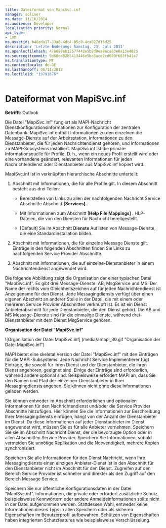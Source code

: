 ```yaml
---
title: Dateiformat von MapiSvc.inf
manager: soliver
ms.date: 11/16/2014
ms.audience: Developer
localization_priority: Normal
api_type:
- COM
ms.assetid: b48eda17-83a8-4dc4-85c8-4ca827d13d25
description: 'Letzte �nderung: Samstag, 23. Juli 2011'
ms.openlocfilehash: 47b698eb12577442e5b2d9ea9ecae3e8a13e402b
ms.sourcegitcommit: 9d60cd82b5413446e5bc8ace2cd689f683fb41a7
ms.translationtype: MT
ms.contentlocale: de-DE
ms.lasthandoff: 06/11/2018
ms.locfileid: "19791676"
---
```

# <a name="file-format-of-mapisvcinf"></a>Dateiformat von MapiSvc.inf

**Betrifft**: Outlook 
  
Die Datei "MapiSvc.inf" fungiert als MAPI-Nachricht Dienstkonfigurationsinformationen zur Konfiguration der zentralen Datenbank. MapiSvc.inf enthält Informationen zu den einzelnen die Message-Dienste auf der Arbeitsstation, Informationen zu den Dienstanbieter, die für jeden Nachrichtendienst gehören, und Informationen zu MAPI-Subsystems installiert. MapiSvc.inf ist die primäre Informationsquelle für Profile. D. h., wenn ein neues Profil erstellt wird oder eine vorhandene geändert, relevanten Informationen für jeden Nachrichtendienst oder Dienstanbieter aus MapiSvc.inf kopiert wird. 
  
MapiSvc.inf ist in verknüpften hierarchische Abschnitte unterteilt:
  
1. Abschnitt mit Informationen, die für alle Profile gilt. In diesem Abschnitt besteht aus drei Teilen:
    
   - Bereitstellen von Links zu allen der nachfolgenden Nachricht Service Abschnitte Abschnitt **[Services]** . 
    
   - Mit Informationen zum Abschnitt **[Help File Mappings]** . HLP-Dateien, die von den Diensten für Nachricht bereitgestellt. 
    
   - [Default] Sie im Abschnitt **Dienste** Auflisten von Message-Dienste, die eine Standardinstallation bilden. 
    
2. Abschnitt mit Informationen, die für einzelne Message Dienste gilt. Einträge in den folgenden Abschnitten finden Sie Links zu nachfolgenden Service Provider Abschnitte.
    
3. Abschnitt mit Informationen, die auf einzelne-Dienstanbieter in einem Nachrichtendienst angewendet wird.
    
Die folgende Abbildung zeigt die Organisation der einer typischen Datei "MapiSvc.inf". Es gibt drei Message-Dienste: AB, MsgService und MS. Der Name der rechts vom Gleichheitszeichen auf für jeden Nachrichtendienst ist Anzeigename für den Dienst. Jede Messagingdiensts verfügt über einen eigenen Abschnitt an anderer Stelle in der Datei, die mit einem oder mehreren Service Provider Abschnitten verknüpft ist. Es ist ein Dienst Anbieterabschnitt für jede Dienstanbieter, die den Dienst gehört. Die AB und MS Message-Dienste sind für die einmalige Dienste, während drei-Dienstanbieter mit dem Dienst MsgService gehören.
  
**Organisation der Datei "MapiSvc.inf"**
  
![Organisation der Datei MapiSvc.inf] (media/amapi_30.gif "Organisation der Datei MapiSvc.inf")
  
MAPI bietet eine skeletal Version der Datei "MapiSvc.inf" mit den Einträgen für die MAPI-Subsystems. Jede Nachricht Service Implementierer fügt Einträge, die sowohl für ihren Dienst und der Dienstanbieter, die ihren Dienst angehören, geeignet sind. Einige der Einträge sind erforderlich, während andere optional sind. Beispielsweise erfordert MAPI an, dass Sie den Namen und Pfad der einzelnen-Dienstanbieter in Ihrer Messagingdiensts angeben. Sie können nicht ohne diese Informationen geladen werden.
  
Sie können entweder im Abschnitt erforderlichen und optionalen Informationen für den Nachrichtendienst und/oder die Service Provider Abschnitte hinzufügen. Hier können Sie die Informationen zur Beschreibung Ihrer Messagingdiensts einfügen, hängt von der Anzahl der Dienstanbieter im Dienst. Da diese Informationen auf jeder Dienstanbieter im Dienst angewendet wird, müssen Sie es für alle Anbieter vornehmen. Speichern Sie sie im Abschnitt Nachricht Dienst, der die bevorzugte Option oder in allen Abschnitten Service Provider. Speichern Sie Informationen, sobald vermeiden Sie unnötige Replikation und die Notwendigkeit, mehrere Kopien synchronisiert.
  
Speichern Sie alle Informationen für den Dienst Nachricht, wenn Ihre Messagingdiensts einen einzigen Anbieter-Dienst ist in den Abschnitt für den Dienstanbieter nicht im Abschnitt für den Dienst. Zugreifen auf den Bereich Service Provider ist schneller und direkter als den Zugriff auf den Bereich Message Service. 
  
Speichern Sie nur öffentliche Konfigurationsdaten in der Datei "MapiSvc.inf". Informationen, die private oder erfordert zusätzliche Schutz, beispielsweise Kennwörtern oder andere Anmeldeinformationen sollte nicht in der Datei aufgenommen werden. Stattdessen Wahl, entweder keine Informationen dieses Typs in allen Speichern oder als sicheren Eigenschaften im Benutzerprofil aufbewahren. Schützen von Eigenschaften haben integrierten Schutzfeatures wie beispielsweise Verschlüsselung.
  

